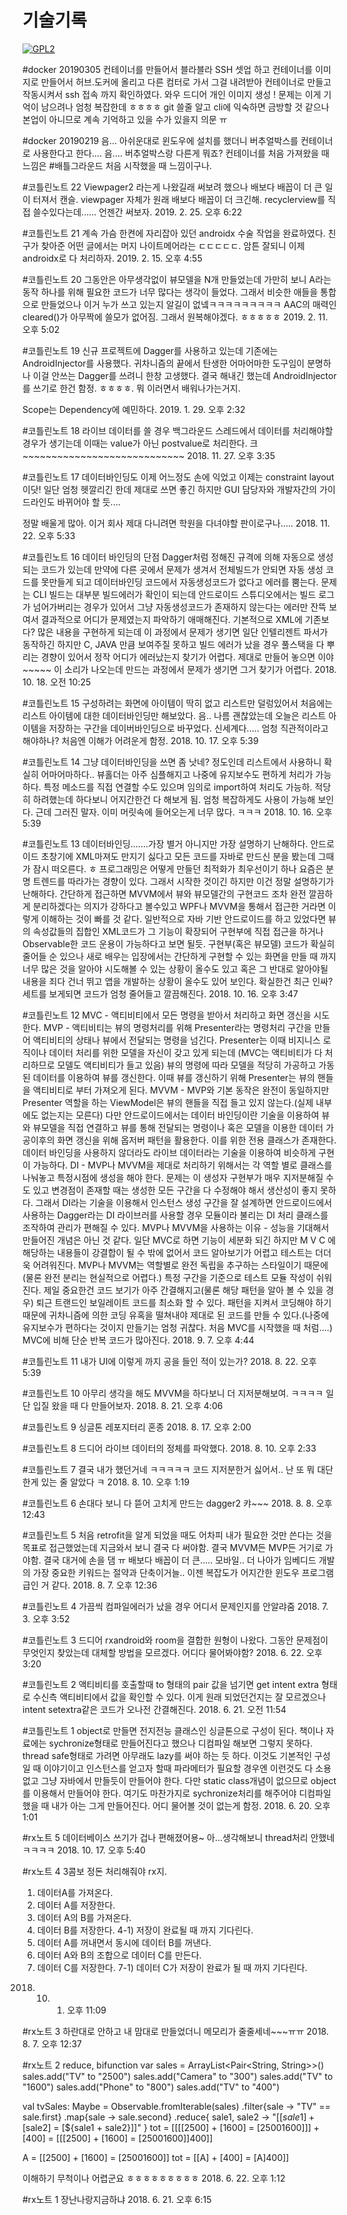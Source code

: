 # 기술기록

[![GPL2](https://img.shields.io/badge/license-GPL2-yellowgreen.svg)](https://github.com/parkkw09/parkSync/edit/master/LICENSE)


#docker 20190305
컨테이너를 만들어서 블라블라 SSH 셋업 하고 컨테이너를 이미지로 만들어서 허브.도커에 올리고 다른 컴터로 가서 그걸 내려받아 컨테이너로 만들고 작동시켜서 ssh 접속 까지 확인하였다. 와우 드디어 개인 이미지 생성 ! 문제는 이게 기억이 남으려나 엄청 복잡한데 ㅎㅎㅎㅎ git 쓸줄 알고 cli에 익숙하면 금방할 것 같으나 본업이 아니므로 계속 기억하고 있을 수가 있을지 의문 ㅠ

#docker 20190219
음... 아쉬운대로 윈도우에 설치를 했더니 버추얼박스를 컨테이너로 사용한다고 한다.... 음.... 버추얼박스랑 다른게 뭐죠? 컨테이너를 처음 가져왔을 때 느낌은 #배틀그라운드 처음 시작했을 때 느낌이구나.

#코틀린노트 22 Viewpager2 라는게 나왔길래 써보려 했으나 배보다 배꼽이 더 큰 일이 터져서 캔슬. viewpager 자체가 원래 배보다 배꼽이 더 크긴해. recyclerview를 직접 쓸수있다는데...... 언젠간 써보자.
2019. 2. 25. 오후 6:22

#코틀린노트 21 계속 가슴 한켠에 자리잡아 있던 androidx 수술 작업을 완료하였다. 친구가 찾아준 어떤 글에서는 머지 나이트메어라는 ㄷㄷㄷㄷㄷ. 암튼 잘되니 이제 androidx로 다 처리하자.
2019. 2. 15. 오후 4:55

#코틀린노트 20
그동안은 아무생각없이 뷰모델을 N개 만들었는데 가만히 보니 A라는 동작 하나를 위해 필요한 코드가 너무 많다는 생각이 들었다. 그래서 비슷한 애들을 통합으로 만들었으나 이거 누가 쓰고 있는지 알길이 없넼ㅋㅋㅋㅋㅋㅋㅋㅋㅋ AAC의 매력인 cleared()가 아무짝에 쓸모가 없어짐. 그래서 원복해야겠다. ㅎㅎㅎㅎㅎ
2019. 2. 11. 오후 5:02

#코틀린노트 19
신규 프로젝트에 Dagger를 사용하고 있는데 기존에는 AndroidInjector를 사용했다. 귀차니즘의 끝에서 탄생한 어마어마한 도구임이 분명하나 이걸 안쓰는 Dagger를 쓰려니 한창 고생했다. 결국 해내긴 했는데 AndroidInjector를 쓰기로 한건 함정. ㅎㅎㅎㅎ. 뭐 이러면서 배워나가는거지.

Scope는 Dependency에 예민하다.
2019. 1. 29. 오후 2:32

#코틀린노트 18
라이브 데이터를 쓸 경우 백그라운드 스레드에서 데이터를 처리해야할 경우가 생기는데 이때는 value가 아닌 postvalue로 처리한다. 크~~~~~~~~~~~~~~~~~~~~~~~~~~~~
2018. 11. 27. 오후 3:35

#코틀린노트 17
데이터바인딩도 이제 어느정도 손에 익었고 이제는 constraint layout이닷! 일단 엄청 헷깔리긴 한데 제대로 쓰면 좋긴 하지만 GUI 담당자와 개발자간의 가이드라인도 바뀌어야 할 듯....

정말 배울게 많아.
이거 회사 제대 다니려면 학원을 다녀야할 판이로구나.....
2018. 11. 22. 오후 5:33

#코틀린노트 16
데이터 바인딩의 단점
Dagger처럼 정해진 규격에 의해 자동으로 생성되는 코드가 있는데 만약에 다른 곳에서 문제가 생겨서 전체빌드가 안되면 자동 생성 코드를 못만들게 되고 데이터바인딩 코드에서 자동생성코드가 없다고 에러를 뿜는다. 문제는 CLI 빌드는 대부분 빌드에러가 확인이 되는데 안드로이드 스튜디오에서는 빌드 로그가 넘어가버리는 경우가 있어서 그냥 자동생성코드가 존재하지 않는다는 에러만 잔뜩 보여서 결과적으로 어디가 문제였는지 파악하기 애매해진다.
기본적으로 XML에 기존보다? 많은 내용을 구현하게 되는데 이 과정에서 문제가 생기면 일단 인텔리젠트 파서가 동작하긴 하지만 C, JAVA 만큼 보여주질 못하고 빌드 에러가 났을 경우 풀스택을 다 뿌리는 경향이 있어서 정작 어디가 에러났는지 찾기가 어렵다.
제대로 만들어 놓으면 이야~~~~~ 이 소리가 나오는데
만드는 과정에서 문제가 생기면 그거 찾기가 어렵다.
2018. 10. 18. 오전 10:25

#코틀린노트 15
구성하려는 화면에 아이템이 딱히 없고 리스트만 덜렁있어서 처음에는 리스트 아이템에 대한 데이터바인딩만 해보았다. 음.. 나름 괜찮았는데 오늘은 리스트 아이템을 저장하는 구간을 데이버바인딩으로 바꾸었다.
신세계다.....
엄청 직관적이라고 해야하나?
처음엔 이해가 어려운게 함정.
2018. 10. 17. 오후 5:39

#코틀린노트 14
그냥 데이터바인딩을 쓰면 좀 낫네? 정도인데 리스트에서 사용하니 확실히 어마어마하다.. 뷰홀더는 아주 심플해지고 나중에 유지보수도 편하게 처리가 가능하다. 특정 메소드를 직접 연결할 수도 있으며 임의로 import하여 처리도 가능하. 적당히 하려했는데 하다보니 어지간한건 다 해보게 됨. 엄청 복잡하게도 사용이 가능해 보인다.
근데 그러진 말자. 이미 머릿속에 들어오는게 너무 많다. ㅋㅋㅋ
2018. 10. 16. 오후 5:39

#코틀린노트 13
데이터바인딩.......가장 별거 아니지만 가장 설명하기 난해하다.
안드로이드 초창기에 XML마져도 만지기 싫다고 모든 코드를 자바로 만드신 분을 봤는데 그때가 잠시 떠오른다. ㅎ
프로그래밍은 어떻게 만들던 최적화가 최우선이기 하나 요즘은 분명 트렌드를 따라가는 경향이 있다. 그래서 시작한 것이긴 하지만 이건 정말 설명하기가 난해하다.
간단하게 접근하면 MVVM에서 뷰와 뷰모델간의 구현코드 조차 완전 깔끔하게 분리하겠다는 의지가 강하다고 볼수있고 WPF나 MVVM을 통해서 접근한 거라면 이렇게 이해하는 것이 빠를 것 같다.
일반적으로 자바 기반 안드로이드를 하고 있었다면 뷰의 속성값들의 집합인 XML코드가 그 기능이 확장되어 구현부에 직접 접근을 하거나 Observable한 코드 운용이 가능하다고 보면 될듯.
구현부(혹은 뷰모델) 코드가 확실히 줄어들 순 있으나 새로 배우는 입장에서는 간단하게 구현할 수 있는 화면을 만들 때 까지 너무 많은 것을 알아야 시도해볼 수 있는 상황이 올수도 있고 혹은 그 반대로 알아야될 내용을 죄다 건너 뛰고 앱을 개발하는 상황이 올수도 있어 보인다.
확실한건 최근 인싸? 세트를 보게되면 코드가 엄청 줄어들고 깔끔해진다.
2018. 10. 16. 오후 3:47

#코틀린노트 12
MVC - 액티비티에서 모든 명령을 받아서 처리하고 화면 갱신을 시도 한다.
MVP - 액티비티는 뷰의 명령처리를 위해 Presenter라는 명령처리 구간을 만들어 액티비티의 상태나 뷰에서 전달되는 명령을 넘긴다. Presenter는 이때 비지니스 로직이나 데이터 처리를 위한 모델을 자신이 갖고 있게 되는데 (MVC는 액티비티가 다 처리하므로 모델도 액티비티가 들고 있음) 뷰의 명령에 따라 모델을 적당히 가공하고 가동된 데이터를 이용하여 뷰를 갱신한다. 이때 뷰를 갱신하기 위해 Presenter는 뷰의 핸들을 액티비티로 부터 가져오게 된다.
MVVM - MVP와 기본 동작은 완전이 동일하지만 Presenter 역할을 하는 ViewModel은 뷰의 핸들을 직접 들고 있지 않는다.(실제 내부에도 없는지는 모른다) 다만 안드로이드에서는 데이터 바인딩이란 기술을 이용하여 뷰와 뷰모델을 직접 연결하고 뷰를 통해 전달되는 명령이나 혹은 모델을 이용한 데이터 가공이후의 화면 갱신을 위해 옵저버 패턴을 활용한다. 이를 위한 전용 클래스가 존재한다. 데이터 바인딩을 사용하지 않더라도 라이브 데이터라는 기술을 이용하여 비슷하게 구현이 가능하다.
DI - MVP나 MVVM을 제대로 처리하기 위해서는 각 역할 별로 클래스를 나눠놓고 특정시점에 생성을 해야 한다. 문제는 이 생성자 구현부가 매우 지저분해질 수도 있고 변경점이 존재할 때는 생성한 모든 구간을 다 수정해야 해서 생산성이 좋지 못하다. 그래서 DI라는 기술을 이용해서 인스턴스 생성 구간을 잘 설계하면 안드로이드에서 사용하는 Dagger라는 DI 라이브러를 사용할 경우 모듈이라 불리는 DI 처리 클래스를 조작하여 관리가 편해질 수 있다.
MVP나 MVVM을 사용하는 이유 - 성능을 기대해서 만들어진 개념은 아닌 것 같다. 일단 MVC로 하면 기능이 세분화 되긴 하지만 M V C 에 해당하는 내용들이 강결합이 될 수 밖에 없어서 코드 알아보기가 어렵고 테스트는 더더욱 어려워진다. MVP나 MVVM는 역할별로 완전 독립을 추구하는 스타일이기 때문에(물론 완전 분리는 현실적으로 어렵다.) 특정 구간을 기준으로 테스트 모듈 작성이 쉬워진다. 제일 중요한건 코드 보기가 아주 간결해지고(물론 해당 패턴을 알아 볼 수 있을 경우) 퇴근 트랜드인 보일레이트 코드를 최소화 할 수 있다. 패턴을 지켜서 코딩해야 하기 때문에 귀차니즘에 의한 코딩 유혹을 떨쳐내야 제대로 된 코드를 만들 수 있다.(나중에 유지보수가 편하다는 것이지 만들기는 엄청 귀찮다. 처음 MVC를 시작했을 때 처럼....) MVC에 비해 단순 반복 코드가 많아진다.
2018. 9. 7. 오후 4:44

#코틀린노트 11
내가 UI에 이렇게 까지 공을 들인 적이 있는가?
2018. 8. 22. 오후 5:39

#코틀린노트 10
아무리 생각을 해도 MVVM을 하다보니
더 지저분해보여. ㅋㅋㅋㅋ
일단 입질 왔을 때 다 만들어보자.
2018. 8. 21. 오후 4:06

#코틀린노트 9
싱글톤 레포지터리 혼종
2018. 8. 17. 오후 2:00

#코틀린노트 8
드디어 라이브 데이터의 정체를 파악했다.
2018. 8. 10. 오후 2:33

#코틀린노트 7
결국 내가 했던거네 ㅋㅋㅋㅋㅋ
코드 지저분한거 싫어서..
난 또 뭐 대단한게 있는 줄 알았다 ㅋ
2018. 8. 10. 오후 1:19

#코틀린노트 6
손대다 보니 다 뜯어 고치게 만드는 dagger2 캬~~~
2018. 8. 8. 오후 12:43

#코틀린노트 5
처음 retrofit을 알게 되었을 때도 어차피 내가 필요한 것만 쓴다는 것을 목표로 접근했었는데 지금와서 보니 결국 다 써야함. 결국 MVVM든 MVP든 거기로 가야함. 결국 대거에 손을 댐 ㅠ
배보다 배꼽이 더 큰..... 
모바일.. 더 나아가 임베디드 개발의 가장 중요한 키워드는
절약과 단축이거늘.. 이젠 복잡도가 어지간한 윈도우 프로그램 급인 거 같다.
2018. 8. 7. 오후 12:36

#코틀린노트 4
가끔씩 컴파일에러가 났을 경우
어디서 문제인지를 안알랴줌
2018. 7. 3. 오후 3:52

#코틀린노트 3
드디어 rxandroid와 room을 결합한 원형이 나왔다. 그동안 문제점이 무엇인지 찾았는데 대체할 방법을 모르겠다.
어디다 물어봐야함?
2018. 6. 22. 오후 3:20

#코틀린노트 2
액티비티를 호출할때 to 형태의 pair 값을 넘기면 get intent extra 형태로 수신측 액티비티에서 값을 확인할 수 있다. 이게 원래 되었던건지는 잘 모르겠으나 intent setextra같은 코드가 오나전 간결해진다.
2018. 6. 21. 오전 11:54

#코틀린노트 1
object로 만들면 전지전능 클래스인 싱글톤으로 구성이 된다. 책이나 자료에는 sychronize형태로 만들어진다고 했으나 디컴파일 해보면 그렇지 못하다. thread safe형태로 가려면 아무래도 lazy를 써야 하는 듯 하다.
이것도 기본적인 구성일 때 이야기이고 인스턴스를 얻고자 할때 파라메터가 필요할 경우엔 이런것도 다 소용없고 그냥 자바에서 만들듯이 만들어야 한다. 다만 static class개념이 없으므로 object를 이용해서 만들어야 한다. 여기도 마찬가지로 sychronize처리를 해주어야 디컴파일 했을 때 내가 아는 그게 만들어진다.
어디 물어볼 것이 없는게 함정.
2018. 6. 20. 오후 1:01

#rx노트 5
데이터베이스 쓰기가 겁나 편해졌어용~
아...생각해보니 thread처리 안했네 ㅋㅋㅋㅋ
2018. 10. 17. 오후 5:40

#rx노트 4
3콤보 정돈 처리해줘야 rx지.
1) 데이터A를 가져온다.
2) 데이터 A를 저장한다.
3) 데이터 A의 B를 가져온다.
4) 데이터 B를 저장한다.
4-1) 저장이 완료될 때 까지 기다린다.
5) 데이터 A를 꺼내면서 동시에 데이터 B를 꺼낸다.
6) 데이터 A와 B의 조합으로 데이터 C를 만든다.
7) 데이터 C를 저장한다.
7-1) 데이터 C가 저장이 완료가 될 때 까지 기다린다.
2018. 10. 1. 오후 11:09

#rx노트 3
하란대로 안하고 내 맘대로 만들었더니 메모리가 줄줄세네~~~ㅠㅠ
2018. 8. 7. 오후 12:37

#rx노트 2 
reduce, bifunction
var sales = ArrayList<Pair<String, String>>()
sales.add("TV" to "2500")
sales.add("Camera" to "300")
sales.add("TV" to "1600")
sales.add("Phone" to "800")
sales.add("TV" to "400")

val tvSales: Maybe<String> = Observable.fromIterable(sales)
.filter{sale -> "TV" == sale.first}
.map{sale -> sale.second}
.reduce{
sale1, sale2 -> "[[$sale1] + [$sale2] = [${sale1 + sale2}]]"
}
tot = [[[[2500] + [1600] = [25001600]]] + [400] = [[[2500] + [1600] = [25001600]]400]]

A = [[2500] + [1600] = [25001600]]
tot = [[A] + [400] = [A]400]]

이해하기 무척이나 어렵군요 ㅎㅎㅎㅎㅎㅎㅎㅎㅎ
2018. 6. 22. 오후 1:12

#rx노트 1
장난나랑지금하냐
2018. 6. 21. 오후 6:15

